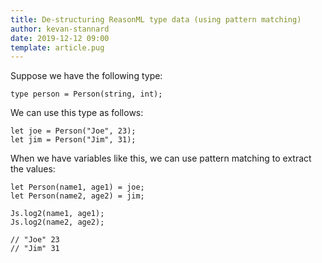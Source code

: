 ```yaml
---
title: De-structuring ReasonML type data (using pattern matching)
author: kevan-stannard
date: 2019-12-12 09:00
template: article.pug
---
```


Suppose we have the following type:

```reasonml
type person = Person(string, int);
```

We can use this type as follows:

```reasonml
let joe = Person("Joe", 23);
let jim = Person("Jim", 31);
```

When we have variables like this, we can use pattern matching to extract the values:

```reasonml
let Person(name1, age1) = joe;
let Person(name2, age2) = jim;

Js.log2(name1, age1);
Js.log2(name2, age2);

// "Joe" 23
// "Jim" 31
```
